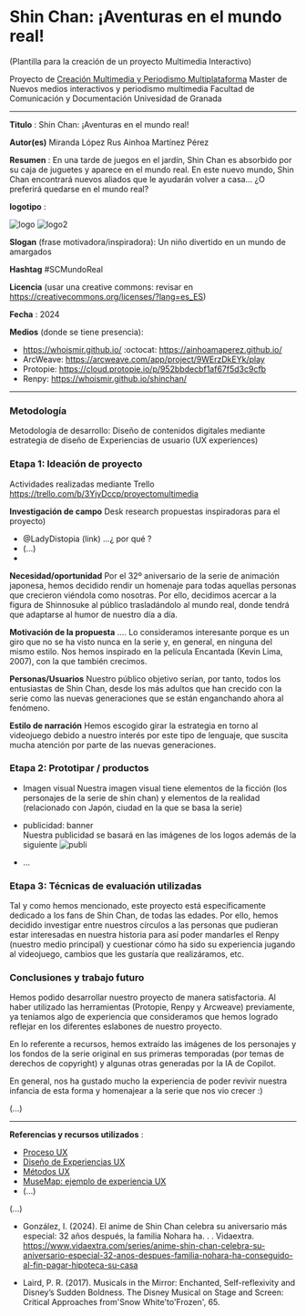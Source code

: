 # Shin Chan: ¡Aventuras en el mundo real!  

(Plantilla para la creación de un proyecto Multimedia Interactivo)

Proyecto de [Creación Multimedia y Periodismo Multiplataforma](https://github.com/mgea/PeriodismoMultimedia)
Master de Nuevos medios interactivos y periodismo multimedia
Facultad de Comunicación y Documentación
Univesidad de Granada  

----

**Titulo** : Shin Chan: ¡Aventuras en el mundo real!

**Autor(es)** 
Miranda López Rus
Ainhoa Martínez Pérez 

**Resumen** : En una tarde de juegos en el jardín, Shin Chan es absorbido por su caja de juguetes y aparece en el mundo real. En este nuevo mundo, Shin Chan encontrará nuevos aliados que le ayudarán volver a casa... ¿O preferirá quedarse en el mundo real?

**logotipo** :  

![logo](https://github.com/whoismir/whoismir.github.io/blob/master/logo2.png)
![logo2](https://github.com/whoismir/whoismir.github.io/blob/master/logo.png)



**Slogan** (frase motivadora/inspiradora): Un niño divertido en un mundo de amargados

**Hashtag** #SCMundoReal

**Licencia**    (usar una creative commons: revisar en https://creativecommons.org/licenses/?lang=es_ES) 

**Fecha** : 2024

**Medios** (donde se tiene presencia): 


*  https://whoismir.github.io/ :octocat: https://ainhoamaperez.github.io/
* ArcWeave: https://arcweave.com/app/project/9WErzDkEYk/play 
* Protopie: https://cloud.protopie.io/p/952bbdecbf1af67f5d3c9cfb
* Renpy: https://whoismir.github.io/shinchan/



--- 

### Metodología

Metodología de desarrollo: Diseño de contenidos digitales mediante estrategia de diseño de Experiencias de usuario (UX experiences) 

### Etapa 1: Ideación de proyecto 

Actividades realizadas mediante Trello https://trello.com/b/3YjvDccp/proyectomultimedia

**Investigación de campo**   Desk research propuestas inspiradoras para el proyecto) 

* @LadyDistopia (link) ...¿ por qué ?
* (...)
* 


**Necesidad/oportunidad** Por el 32º aniversario de la serie de animación japonesa, hemos decidido rendir un homenaje para todas aquellas personas que crecieron viéndola como nosotras. Por ello, decidimos acercar a la figura de Shinnosuke al público trasladándolo al mundo real, donde tendrá que adaptarse al humor de nuestro día a día. 

**Motivación de la propuesta** .... Lo consideramos interesante porque es un giro que no se ha visto nunca en la serie y, en general, en ninguna del mismo estilo. Nos hemos inspirado en la película Encantada (Kevin Lima, 2007), con la que también crecimos. 

**Personas/Usuarios**  Nuestro público objetivo serían, por tanto, todos los entusiastas de Shin Chan, desde los más adultos que han crecido con la serie como las nuevas generaciones que se están enganchando ahora al fenómeno. 

**Estilo de narración**  Hemos escogido girar la estrategia en torno al videojuego debido a nuestro interés por este tipo de lenguaje, que suscita mucha atención por parte de las nuevas generaciones.  



### Etapa 2: Prototipar / productos 


* Imagen visual
  Nuestra imagen visual tiene elementos de la ficción (los personajes de la serie de shin chan) y elementos de la realidad (relacionado con Japón, ciudad en la que se basa la serie)


* publicidad: banner  
  Nuestra publicidad se basará en las imágenes de los logos además de la siguiente
  ![publi](https://github.com/whoismir/whoismir.github.io/blob/master/game_menu.png)
* ...

### Etapa 3: Técnicas de evaluación utilizadas

Tal y como hemos mencionado, este proyecto está específicamente dedicado a los fans de Shin Chan, de todas las edades. Por ello, hemos decidido investigar entre nuestros círculos a las personas que pudieran estar interesadas en nuestra historia para así poder mandarles el Renpy (nuestro medio principal) y cuestionar cómo ha sido su experiencia jugando al videojuego, cambios que les gustaría que realizáramos, etc. 



### Conclusiones y trabajo futuro


Hemos podido desarrollar nuestro proyecto de manera satisfactoria. Al haber utilizado las herramientas (Protopie, Renpy y Arcweave) previamente, ya teníamos algo de experiencia que consideramos que hemos logrado reflejar en los diferentes eslabones de nuestro proyecto. 

En lo referente a recursos, hemos extraído las imágenes de los personajes y los fondos de la serie original en sus primeras temporadas (por temas de derechos de copyright) y algunas otras generadas por la IA de Copilot. 

En general, nos ha gustado mucho la experiencia de poder revivir nuestra infancia de esta forma y homenajear a la serie que nos vio crecer :)

(...)






----

**Referencias y recursos utilizados** :

* [Proceso UX](https://uxmastery.com/resources/process/)
* [Diseño de Experiencias UX](http://www.nosolousabilidad.com/articulos/uxd.htm) 
* [Métodos UX](https://mgea.github.io/UX-DIU-Checklist/index.html) 
* [MuseMap: ejemplo de experiencia UX](https://blog.prototypr.io/musemap-street-art-app-ux-case-study-9bec6a99823b) 
* (...) 

(...)
* González, I. (2024). El anime de Shin Chan celebra su aniversario más especial: 32 años después, la familia Nohara ha. . . Vidaextra. https://www.vidaextra.com/series/anime-shin-chan-celebra-su-aniversario-especial-32-anos-despues-familia-nohara-ha-conseguido-al-fin-pagar-hipoteca-su-casa 

* Laird, P. R. (2017). Musicals in the Mirror: Enchanted, Self-reflexivity and Disney’s Sudden Boldness. The Disney Musical on Stage and Screen: Critical Approaches from'Snow White'to'Frozen', 65.













